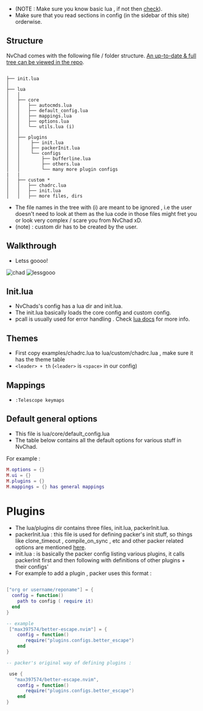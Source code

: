- (NOTE : Make sure you know basic lua , if not then [check](https://nvchad.github.io/getting-started/learn-lua)).
- Make sure that you read sections in config (in the sidebar of this site) orderwise.

## Structure

NvChad comes with the following file / folder structure. [An up-to-date & full tree can be viewed in the repo](https://github.com/NvChad/NvChad/).

```tree

├── init.lua
│
├── lua
│   │
│   ├── core
│   │   ├── autocmds.lua
│   │   ├── default_config.lua
│   │   ├── mappings.lua
│   │   ├── options.lua
│   │   └── utils.lua (i)
│   │
│   ├── plugins
│   │    ├── init.lua
│   │    ├── packerInit.lua
│   │    └── configs
│   │        ├── bufferline.lua
│   │        ├── others.lua
│   │        └── many more plugin configs
|   |
│   ├── custom *
│   │   ├── chadrc.lua
│   │   ├── init.lua
│   │   ├── more files, dirs

```

- The file names in the tree with (i) are meant to be ignored , i.e the user doesn't need to look at them as the lua code in those files might fret you or look very complex / scare you from NvChad xD.
- (note) : custom dir has to be created by the user. 

## Walkthrough

- Letss goooo!

![chad](https://media.discordapp.net/attachments/610012463907209227/891016498733256774/869951078962196571.png)
![lessgooo](https://cdn.discordapp.com/attachments/610012463907209227/891011437810577480/863483056531046450.png)

## Init.lua

- NvChads's config has a lua dir and init.lua.
- The init.lua basically loads the core config and custom config.
- pcall is usually used for error handling . Check [lua docs](https://www.lua.org/pil/8.4.html) for more info.

## Themes

- First copy examples/chadrc.lua to lua/custom/chadrc.lua , make sure it has the theme table
- `<leader> + th`   (`<leader>` is `<space>` in our config)

## Mappings

- `:Telescope keymaps` 

## Default general options

- This file is lua/core/default_config.lua
- The table below contains all the default options for various stuff in NvChad.

For example :

```lua
M.options = {}
M.ui = {}
M.plugins = {}
M.mappings = {} has general mappings
```
# Plugins

- The lua/plugins dir contains three files, init.lua, packerInit.lua.
- packerInit.lua : this file is used for defining packer's init stuff, so things like clone_timeout , compile_on_sync , etc and other packer related options are mentioned [here](https://github.com/wbthomason/packer.nvim/blob/master/doc/packer.txt).
- init.lua : is basically the packer config listing various plugins, it calls packerInit first and then following with definitions of other plugins + their configs'
- For example to add a plugin , packer uses this format :

```lua

["org or username/reponame"] = {
  config = function()
    path to config ( require it)
  end
}

-- example
 ["max397574/better-escape.nvim"] = {
    config = function()
       require("plugins.configs.better_escape")
    end
}

-- packer's original way of defining plugins : 

 use {
   "max397574/better-escape.nvim",
    config = function()
       require("plugins.configs.better_escape")
    end
}
```
